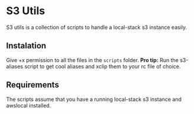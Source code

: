 # S3 Utils
S3 utils is a collection of scripts to handle a local-stack s3 instance easily.

## Instalation
Give +x permission to all the files in the `scripts` folder.
**Pro tip:** Run the s3-aliases script to get cool aliases and xclip them to your rc file of choice.

## Requirements
The scripts assume that you have a running local-stack s3 instance and awslocal installed.
